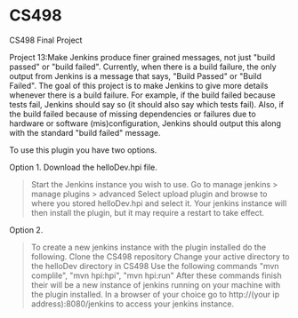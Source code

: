 # CS498
CS498 Final Project



Project 13:Make Jenkins produce finer grained messages, not just "build passed" or "build failed". Currently, when there is a build failure, the only output from Jenkins is a message that says, "Build Passed" or "Build Failed". The goal of this project is to make Jenkins to give more details whenever there is a build failure. For example, if the build failed because tests fail, Jenkins should say so (it should also say which tests fail). Also, if the build failed because of missing dependencies or failures due to hardware or software (mis)configuration, Jenkins should output this along with the standard "build failed" message.


To use this plugin you have two options.

Option 1.
Download the helloDev.hpi file.
> Start the Jenkins instance you wish to use.
> Go to manage jenkins > manage plugins > advanced
> Select upload plugin and browse to where you stored helloDev.hpi and select it.
> Your jenkins instance will then install the plugin, but it may require a restart to take effect. 

Option 2.
> To create a new jenkins instance with the plugin installed do the following.
> Clone the CS498 repository
> Change your active directory to the helloDev directory in CS498
> Use the following commands "mvn complile", "mvn hpi:hpi", "mvn hpi:run"
> After these commands finish their will be a new instance of jenkins running on your machine with the plugin installed.
> In a browser of your choice go to http://(your ip address):8080/jenkins to access your jenkins instance.
